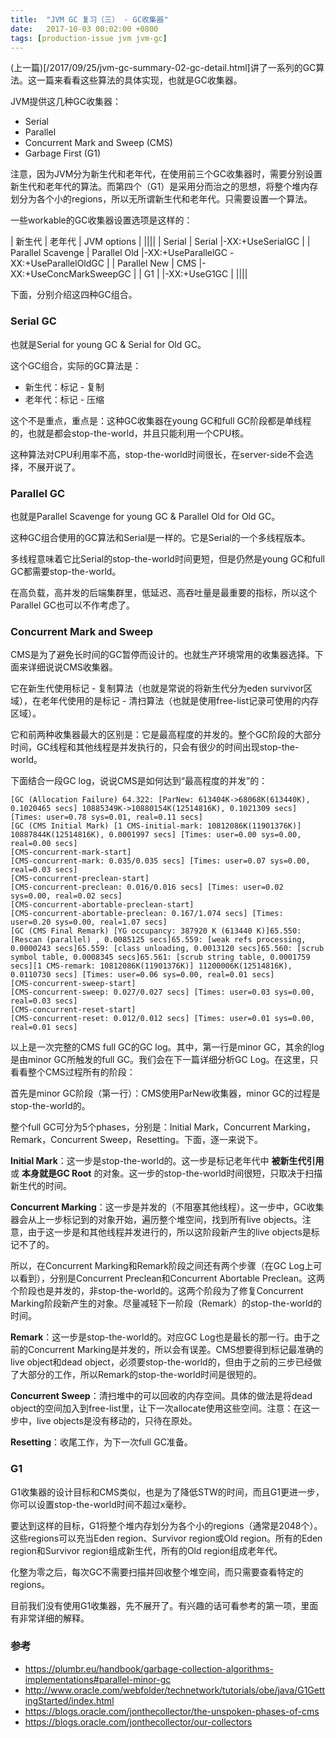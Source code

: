 ```yaml
---
title:  "JVM GC 复习（三） - GC收集器"
date:   2017-10-03 00:02:00 +0800
tags: [production-issue jvm jvm-gc]
---
```


(上一篇)[/2017/09/25/jvm-gc-summary-02-gc-detail.html]讲了一系列的GC算法。这一篇来看看这些算法的具体实现，也就是GC收集器。

JVM提供这几种GC收集器：

- Serial
- Parallel
- Concurrent Mark and Sweep (CMS)
- Garbage First (G1)

注意，因为JVM分为新生代和老年代，在使用前三个GC收集器时，需要分别设置新生代和老年代的算法。而第四个（G1）是采用分而治之的思想，将整个堆内存划分为各个小的regions，所以无所谓新生代和老年代。只需要设置一个算法。

一些workable的GC收集器设置选项是这样的：

| 新生代         | 老年代         | JVM options      |
||||
| Serial      | Serial |-XX:+UseSerialGC |
| Parallel Scavenge      | Parallel Old |-XX:+UseParallelGC -XX:+UseParallelOldGC |
| Parallel New      | CMS |-XX:+UseConcMarkSweepGC |
| G1      |   |-XX:+UseG1GC |
||||

下面，分别介绍这四种GC组合。

### Serial GC

也就是Serial for young GC & Serial for Old GC。

这个GC组合，实际的GC算法是：

- 新生代：标记 - 复制
- 老年代：标记 - 压缩

这个不是重点，重点是：这种GC收集器在young GC和full GC阶段都是单线程的，也就是都会stop-the-world，并且只能利用一个CPU核。

这种算法对CPU利用率不高，stop-the-world时间很长，在server-side不会选择，不展开说了。

### Parallel GC

也就是Parallel Scavenge for young GC & Parallel Old for Old GC。

这种GC组合使用的GC算法和Serial是一样的。它是Serial的一个多线程版本。

多线程意味着它比Serial的stop-the-world时间更短，但是仍然是young GC和full GC都需要stop-the-world。

在高负载，高并发的后端集群里，低延迟、高吞吐量是最重要的指标，所以这个Parallel GC也可以不作考虑了。

### Concurrent Mark and Sweep

CMS是为了避免长时间的GC暂停而设计的。也就生产环境常用的收集器选择。下面来详细说说CMS收集器。

它在新生代使用标记 - 复制算法（也就是常说的将新生代分为eden survivor区域），在老年代使用的是标记 - 清扫算法（也就是使用free-list记录可使用的内存区域）。

它和前两种收集器最大的区别是：它是最高程度的并发的。整个GC阶段的大部分时间，GC线程和其他线程是并发执行的，只会有很少的时间出现stop-the-world。

下面结合一段GC log，说说CMS是如何达到“最高程度的并发”的：

~~~
[GC (Allocation Failure) 64.322: [ParNew: 613404K->68068K(613440K), 0.1020465 secs] 10885349K->10880154K(12514816K), 0.1021309 secs] [Times: user=0.78 sys=0.01, real=0.11 secs]
[GC (CMS Initial Mark) [1 CMS-initial-mark: 10812086K(11901376K)] 10887844K(12514816K), 0.0001997 secs] [Times: user=0.00 sys=0.00, real=0.00 secs]
[CMS-concurrent-mark-start]
[CMS-concurrent-mark: 0.035/0.035 secs] [Times: user=0.07 sys=0.00, real=0.03 secs]
[CMS-concurrent-preclean-start]
[CMS-concurrent-preclean: 0.016/0.016 secs] [Times: user=0.02 sys=0.00, real=0.02 secs]
[CMS-concurrent-abortable-preclean-start]
[CMS-concurrent-abortable-preclean: 0.167/1.074 secs] [Times: user=0.20 sys=0.00, real=1.07 secs]
[GC (CMS Final Remark) [YG occupancy: 387920 K (613440 K)]65.550: [Rescan (parallel) , 0.0085125 secs]65.559: [weak refs processing, 0.0000243 secs]65.559: [class unloading, 0.0013120 secs]65.560: [scrub symbol table, 0.0008345 secs]65.561: [scrub string table, 0.0001759 secs][1 CMS-remark: 10812086K(11901376K)] 11200006K(12514816K), 0.0110730 secs] [Times: user=0.06 sys=0.00, real=0.01 secs]
[CMS-concurrent-sweep-start]
[CMS-concurrent-sweep: 0.027/0.027 secs] [Times: user=0.03 sys=0.00, real=0.03 secs]
[CMS-concurrent-reset-start]
[CMS-concurrent-reset: 0.012/0.012 secs] [Times: user=0.01 sys=0.00, real=0.01 secs]
~~~

以上是一次完整的CMS full GC的GC log。其中，第一行是minor GC，其余的log是由minor GC所触发的full GC。我们会在下一篇详细分析GC Log。在这里，只看看整个CMS过程所有的阶段：

首先是minor GC阶段（第一行）：CMS使用ParNew收集器，minor GC的过程是stop-the-world的。

整个full GC可分为5个phases，分别是：Initial Mark，Concurrent Marking，Remark，Concurrent Sweep，Resetting。下面，逐一来说下。

**Initial Mark**：这一步是stop-the-world的。这一步是标记老年代中 **被新生代引用** 或 **本身就是GC Root** 的对象。这一步的stop-the-world时间很短，只取决于扫描新生代的时间。

**Concurrent Marking**：这一步是并发的（不阻塞其他线程）。这一步中，GC收集器会从上一步标记到的对象开始，遍历整个堆空间，找到所有live objects。注意，由于这一步是和其他线程并发进行的，所以这阶段新产生的live objects是标记不了的。

所以，在Concurrent Marking和Remark阶段之间还有两个步骤（在GC Log上可以看到），分别是Concurrent Preclean和Concurrent Abortable Preclean。这两个阶段也是并发的，非stop-the-world的。这两个阶段为了修复Concurrent Marking阶段新产生的对象。尽量减轻下一阶段（Remark）的stop-the-world的时间。

**Remark**：这一步是stop-the-world的。对应GC Log也是最长的那一行。由于之前的Concurrent Marking是并发的，所以会有误差。CMS想要得到标记最准确的live object和dead object，必须要stop-the-world的，但由于之前的三步已经做了大部分的工作，所以Remark的stop-the-world时间是很短的。

**Concurrent Sweep**：清扫堆中的可以回收的内存空间。具体的做法是将dead object的空间加入到free-list里，让下一次allocate使用这些空间。注意：在这一步中，live objects是没有移动的，只待在原处。

**Resetting**：收尾工作，为下一次full GC准备。

### G1

G1收集器的设计目标和CMS类似，也是为了降低STW的时间，而且G1更进一步，你可以设置stop-the-world时间不超过x毫秒。

要达到这样的目标，G1将整个堆内存划分为各个小的regions（通常是2048个）。这些regions可以充当Eden region、Survivor region或Old region。所有的Eden region和Survivor region组成新生代，所有的Old region组成老年代。

化整为零之后，每次GC不需要扫描并回收整个堆空间，而只需要查看特定的regions。

目前我们没有使用G1收集器，先不展开了。有兴趣的话可看参考的第一项，里面有非常详细的解释。

### 参考

- https://plumbr.eu/handbook/garbage-collection-algorithms-implementations#parallel-minor-gc
- http://www.oracle.com/webfolder/technetwork/tutorials/obe/java/G1GettingStarted/index.html
- https://blogs.oracle.com/jonthecollector/the-unspoken-phases-of-cms
- https://blogs.oracle.com/jonthecollector/our-collectors
